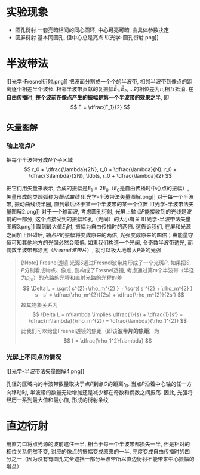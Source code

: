 # 实验现象
- 圆孔衍射
	一套亮暗相间的同心圆环, 中心可亮可暗, 由具体参数决定
- 圆屏衍射
	基本同圆孔, 但中心总是亮点
![[光学-圆孔衍射.png]]
# 半波带法
![[光学-Fresnel衍射.png]]
把波面分割成一个个的半波带, 相邻半波带到像点的距离逐个相差半个波长. 相邻半波带贡献的复振幅$\tilde{E}_1, \tilde{E}_2, \ldots$的相位差为$\pi$,相互抵消. 在**自由传播**时, **整个波前在像点产生的振幅是第一个半波带的效果之半**, 即
$$
E = \dfrac{E_1}{2}
$$

## 矢量图解
### 轴上物点$P$
把每个半波带分成$N$个子区域
$$
r_0 + \dfrac{\lambda}{2N}, r_0 + \dfrac{\lambda}{N}, r_0 + \dfrac{3\lambda}{2N}, \ldots, r_0 + \dfrac{\lambda}{2}
$$

把它们用矢量来表示, 合成的振幅是$E_1=2E_0$（$E_0$是自由传播时中心点的振幅）, 矢量形成的类圆弧称为*振动曲线*
![[光学-半波带法矢量图解.png]]
对于每一个半波带, 振动曲线绕半圈, 直到最后终于某一个半波带的某一个位置
![[光学-半波带法矢量图解2.png]]
对于一个球面波, 考虑圆孔衍射, 光屏上轴点$P$能接收到的光线是波前的一部分, 这个点接受到的振幅和孔（光阑）的大小有关
![[光学-半波带法矢量图解3.png]]
取到最大值$E_1$时, 振幅为自由传播时的两倍. 这告诉我们, 在屏和光源之间加上阻碍后, 轴点$P$的振幅将变成原来的两倍, 光强变成原来的四倍；由能量守恒可知其他地方的光强必然会降低. 如果我们构造一个光阑, 令奇数半波带透光, 而偶数半波带都涂黑（*Fresnel波带片*）, 就可以极大地增大$P$处的光强
> [!Note] Fresnel透镜
> 光源$S$通过Fresnel波带片形成了一个光斑$P$, 如果把$S, P$分别看成物点、像点, 则构成了Fresnel透镜, 考虑通过第$m$个半波带（半径为$\rho_m$）的光路的光程和直射光路的光程的差
> $$
> \Delta L = \sqrt{ s^{2}+\rho_m^{2} } + \sqrt{ s'^{2} + \rho_m^{2} } - s - s' = \dfrac{\rho_m^{2}}{2s} + \dfrac{\rho_m^{2}}{2s'}
> $$
> 故其物象关系为
> $$
> \Delta L = m\lambda \implies \dfrac{1}{s} + \dfrac{1}{s'} = \dfrac{m\lambda}{\rho_m^{2}} = \dfrac{\lambda}{\rho_1^{2}}
> $$
> 此我们可以给出Fresnel透镜的焦距（即该**波带片的焦距**）为
> $$
> f = \dfrac{\rho_1^2}{\lambda}
> $$
### 光屏上不同点的情况
![[光学-半波带法矢量图解4.png]]

孔径的区域内的半波带数量取决于点$P$到点$O$的距离$r_0$. 当点$P$沿着中心轴的任一方向移动时, 半波带的数量无论增加还是减少都在奇数和偶数之间振荡. 因此, 光强将经历一系列最大值和最小值, 形成的衍射条纹

# 直边衍射
用直刀口将点光源的波前遮住一半, 相当于每一个半波带都损失一半, 但是相对的相位关系仍然不变, 对应的像点的振幅变成原来的一半, 亮度变成自由传播时的四分之一（因为没有有圆孔完全遮挡一部分半波带所以直边衍射不能带来中心振幅的增益）


